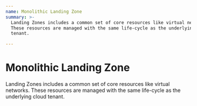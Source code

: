 ```yaml
---
name: Monolithic Landing Zone
summary: >-
  Landing Zones includes a common set of core resources like virtual networks.
  These resources are managed with the same life-cycle as the underlying cloud
  tenant.

---
```


# Monolithic Landing Zone

Landing Zones includes a common set of core resources like virtual networks. These resources are managed with the same life-cycle as the underlying cloud tenant.


